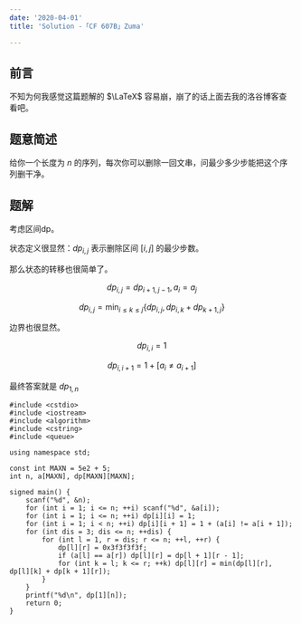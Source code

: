 ```yaml
---
date: '2020-04-01'
title: 'Solution -「CF 607B」Zuma'

---
```


## 前言

不知为何我感觉这篇题解的 $\LaTeX$ 容易崩，崩了的话上面去我的洛谷博客查看吧。

## 题意简述

给你一个长度为 $n$ 的序列，每次你可以删除一回文串，问最少多少步能把这个序列删干净。

## 题解

考虑区间dp。

状态定义很显然：$dp_{i,j}$ 表示删除区间 $[i,j]$ 的最少步数。

那么状态的转移也很简单了。

$$
dp_{i,j}=dp_{i+1,j-1},a_{i}=a_{j}
$$

$$
dp_{i,j}=\min_{i\le k\le j}\{dp_{i,j},dp_{i,k}+dp_{k+1,j}\}
$$

边界也很显然。

$$
dp_{i,i}=1
$$

$$
dp_{i,i+1}=1+[a_{i}\neq a_{i+1}]
$$

最终答案就是 $dp_{1,n}$

```cpp[class="line-numbers"]
#include <cstdio>
#include <iostream>
#include <algorithm>
#include <cstring>
#include <queue>

using namespace std;

const int MAXN = 5e2 + 5;
int n, a[MAXN], dp[MAXN][MAXN];

signed main() {
	scanf("%d", &n);
	for (int i = 1; i <= n; ++i) scanf("%d", &a[i]);
	for (int i = 1; i <= n; ++i) dp[i][i] = 1;
	for (int i = 1; i < n; ++i) dp[i][i + 1] = 1 + (a[i] != a[i + 1]);
	for (int dis = 3; dis <= n; ++dis) {
		for (int l = 1, r = dis; r <= n; ++l, ++r) {
			dp[l][r] = 0x3f3f3f3f;
			if (a[l] == a[r]) dp[l][r] = dp[l + 1][r - 1];
			for (int k = l; k <= r; ++k) dp[l][r] = min(dp[l][r], dp[l][k] + dp[k + 1][r]);
		}
	}
	printf("%d\n", dp[1][n]);
	return 0;
}
```